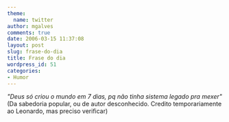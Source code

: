 ```yaml
---
theme:
  name: twitter
author: mgalves
comments: true
date: 2006-03-15 11:37:08
layout: post
slug: frase-do-dia
title: Frase do dia
wordpress_id: 51
categories:
- Humor
---
```


_"Deus só criou o mundo em 7 dias, pq não tinha sistema legado pra mexer"_(Da sabedoria popular, ou de autor desconhecido. Credito temporariamente ao Leonardo, mas preciso verificar)
